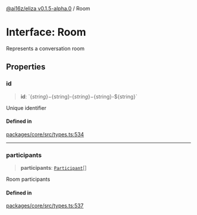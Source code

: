 [@ai16z/eliza v0.1.5-alpha.0](../index.md) / Room

# Interface: Room

Represents a conversation room

## Properties

### id

> **id**: \`$\{string\}-$\{string\}-$\{string\}-$\{string\}-$\{string\}\`

Unique identifier

#### Defined in

[packages/core/src/types.ts:534](https://github.com/CREWorx/eliza/blob/main/packages/core/src/types.ts#L534)

***

### participants

> **participants**: [`Participant`](Participant.md)[]

Room participants

#### Defined in

[packages/core/src/types.ts:537](https://github.com/CREWorx/eliza/blob/main/packages/core/src/types.ts#L537)
